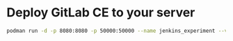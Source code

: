 # Deploy GitLab CE to your server

```bash
podman run -d -p 8080:8080 -p 50000:50000 --name jenkins_experiment --volume /home/jenkins-data:/var/jenkins_home  --network host jenkins/jenkins
```